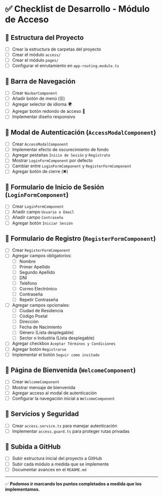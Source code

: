 # ✅ Checklist de Desarrollo - Módulo de Acceso

## 🔹 Estructura del Proyecto
- [ ] Crear la estructura de carpetas del proyecto
- [ ] Crear el módulo `access/`
- [ ] Crear el módulo `pages/`
- [ ] Configurar el enrutamiento en `app-routing.module.ts`

## 🔹 Barra de Navegación
- [ ] Crear `NavbarComponent`
- [ ] Añadir botón de menú (☰)
- [ ] Agregar selector de idioma 🌍
- [ ] Agregar botón redondo de acceso 👤
- [ ] Implementar diseño responsivo

## 🔹 Modal de Autenticación (`AccessModalComponent`)
- [ ] Crear `AccessModalComponent`
- [ ] Implementar efecto de oscurecimiento de fondo
- [ ] Agregar pestañas `Inicio de Sesión` y `Regístrate`
- [ ] Mostrar `LoginFormComponent` por defecto
- [ ] Cambiar entre `LoginFormComponent` y `RegisterFormComponent`
- [ ] Agregar botón de cierre (✖)

## 🔹 Formulario de Inicio de Sesión (`LoginFormComponent`)
- [ ] Crear `LoginFormComponent`
- [ ] Añadir campo `Usuario o Email`
- [ ] Añadir campo `Contraseña`
- [ ] Agregar botón `Iniciar Sesión`

## 🔹 Formulario de Registro (`RegisterFormComponent`)
- [ ] Crear `RegisterFormComponent`
- [ ] Agregar campos obligatorios:
  - [ ] Nombre
  - [ ] Primer Apellido
  - [ ] Segundo Apellido
  - [ ] DNI
  - [ ] Teléfono
  - [ ] Correo Electrónico
  - [ ] Contraseña
  - [ ] Repetir Contraseña
- [ ] Agregar campos opcionales:
  - [ ] Ciudad de Residencia
  - [ ] Código Postal
  - [ ] Dirección
  - [ ] Fecha de Nacimiento
  - [ ] Género (Lista desplegable)
  - [ ] Sector o Industria (Lista desplegable)
- [ ] Agregar checkbox `Aceptar Términos y Condiciones`
- [ ] Agregar botón `Registrarse`
- [ ] Implementar el botón `Seguir como invitado`

## 🔹 Página de Bienvenida (`WelcomeComponent`)
- [ ] Crear `WelcomeComponent`
- [ ] Mostrar mensaje de bienvenida
- [ ] Agregar acceso al modal de autenticación
- [ ] Configurar la navegación inicial a `WelcomeComponent`

## 🔹 Servicios y Seguridad
- [ ] Crear `access.service.ts` para manejar autenticación
- [ ] Implementar `access.guard.ts` para proteger rutas privadas

## 🔹 Subida a GitHub
- [ ] Subir estructura inicial del proyecto a GitHub
- [ ] Subir cada módulo a medida que se implemente
- [ ] Documentar avances en el `README.md`

---

✅ **Podemos ir marcando los puntos completados a medida que los implementamos.**  
